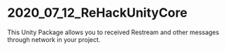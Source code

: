 # 2020_07_12_ReHackUnityCore
This Unity Package allows you to received Restream and other messages through network in your project.
